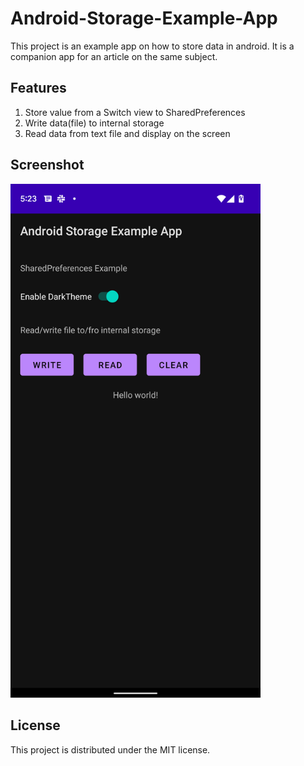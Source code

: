 # Android-Storage-Example-App
This project is an example app on how to store data in android. It is a companion app for an article on the same subject.

## Features
1. Store value from a Switch view to SharedPreferences
2. Write data(file) to internal storage
3. Read data from text file and display on the screen

## Screenshot
<img src="https://github.com/buildbro/Android-Storage-Example-App/blob/main/Screenshot_20220817_052405.png?raw=true" width="400">

## License
This project is distributed under the MIT license. 

